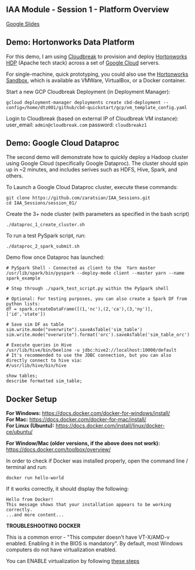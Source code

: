 ## IAA Module - Session 1 - Platform Overview

[Google Slides](https://docs.google.com/presentation/d/1CC03MXct8pW9DblZ4i7sICcYlbXg81xgyB1DLtDh_ig/edit?usp=sharing)

## Demo: Hortonworks Data Platform

For this demo, I am using [Cloudbreak](https://docs.hortonworks.com/HDPDocuments/Cloudbreak/Cloudbreak-2.7.2/index.html) to provision and deploy [Hortonworks HDP](https://docs.hortonworks.com) (Apache tech stack) across a set of [Google Cloud](https://cloud.google.com/) servers.

For single-machine, quick prototyping, you could also use the [Hortonworks Sandbox](https://hortonworks.com/products/sandbox/), which is available as VMWare, VirtualBox, or a Docker container.

Start a new GCP Cloudbreak Deployment (in Deployment Manager):
```
gcloud deployment-manager deployments create cbd-deployment --config=/home/dtz001/github/cbd-quickstart/gcp/vm_template_config.yaml
```

Login to Cloudbreak (based on external IP of Cloudbreak VM instance):
user_email: ```admin@cloudbreak.com```
password: ```cloudbreakz1```

## Demo: Google Cloud Dataproc

The second demo will demonstrate how to quickly deploy a Hadoop cluster using Google Cloud (specifically Google Dataproc). The cluster should spin up in ~2 minutes, and includes serives such as HDFS, Hive, Spark, and others.

To Launch a Google Cloud Dataproc cluster, execute these commands:
```
git clone https://github.com/zaratsian/IAA_Sessions.git
cd IAA_Sessions/session_01/
```
Create the 3+ node cluster (with parameters as specified in the bash script)
```
./dataproc_1_create_cluster.sh
```
To run a test PySpark script, run:
```
./dataproc_2_spark_submit.sh
```
Demo flow once Dataproc has launched:
```
# PySpark Shell - Connected as client to the  Yarn master
/usr/lib/spark/bin/pyspark --deploy-mode client --master yarn --name spark_example
```
```
# Step through ./spark_test_script.py within the PySpark shell

# Optional: For testing purposes, you can also create a Spark DF from python lists:
df = spark.createDataFrame([(1,'nc'),(2,'ca'),(3,'ny')], ['id','state'])
```
```
# Save sim DF as table
sim.write.mode("overwrite").saveAsTable('sim_table')
sim.write.mode("overwrite").format('orc').saveAsTable('sim_table_orc')
```
```
# Execute queries in Hive
/usr/lib/hive/bin/beeline -u jdbc:hive2://localhost:10000/default
# It's recommended to use the JDBC connection, but you can also directly connect to hive via:
#/usr/lib/hive/bin/hive

show tables;
describe formatted sim_table;
```

## Docker Setup

**For Windows:** https://docs.docker.com/docker-for-windows/install/
<br>**For Mac:** https://docs.docker.com/docker-for-mac/install/
<br>**For Linux (Ubuntu):** https://docs.docker.com/install/linux/docker-ce/ubuntu/ 

**For Window/Mac (older versions, if the above does not work):** https://docs.docker.com/toolbox/overview/

In order to check if Docker was installed properly, open the command line / terminal and run:
```
docker run hello-world
```
If it works correctly, it should display the following:
```
Hello from Docker!
This message shows that your installation appears to be working correctly. 
...and more content...
```

**TROUBLESHOOTING DOCKER** 

This is a common error - "This computer doesn't have VT-X/AMD-v enabled. Enabling it in the BIOS is mandatory". By default, most Windows computers do not have virtualization enabled. 

You can ENABLE virtualization by following [these steps](https://www.shaileshjha.com/step-by-step-guide-to-enable-intel-vt-x-or-amd-v-in-bios-or-uefi-in-windows-10-and-windows-8/)
